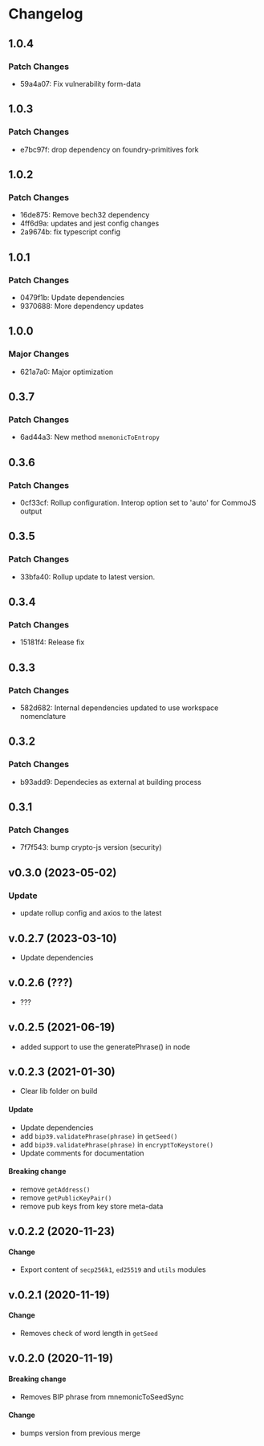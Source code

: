 # Changelog

## 1.0.4

### Patch Changes

- 59a4a07: Fix vulnerability form-data

## 1.0.3

### Patch Changes

- e7bc97f: drop dependency on foundry-primitives fork

## 1.0.2

### Patch Changes

- 16de875: Remove bech32 dependency
- 4ff6d9a: updates and jest config changes
- 2a9674b: fix typescript config

## 1.0.1

### Patch Changes

- 0479f1b: Update dependencies
- 9370688: More dependency updates

## 1.0.0

### Major Changes

- 621a7a0: Major optimization

## 0.3.7

### Patch Changes

- 6ad44a3: New method `mnemonicToEntropy`

## 0.3.6

### Patch Changes

- 0cf33cf: Rollup configuration. Interop option set to 'auto' for CommoJS output

## 0.3.5

### Patch Changes

- 33bfa40: Rollup update to latest version.

## 0.3.4

### Patch Changes

- 15181f4: Release fix

## 0.3.3

### Patch Changes

- 582d682: Internal dependencies updated to use workspace nomenclature

## 0.3.2

### Patch Changes

- b93add9: Dependecies as external at building process

## 0.3.1

### Patch Changes

- 7f7f543: bump crypto-js version (security)

## v0.3.0 (2023-05-02)

### Update

- update rollup config and axios to the latest

## v.0.2.7 (2023-03-10)

- Update dependencies

## v.0.2.6 (???)

- ???

## v.0.2.5 (2021-06-19)

- added support to use the generatePhrase() in node

## v.0.2.3 (2021-01-30)

- Clear lib folder on build

#### Update

- Update dependencies
- add `bip39.validatePhrase(phrase)` in `getSeed()`
- add `bip39.validatePhrase(phrase)` in `encryptToKeystore()`
- Update comments for documentation

#### Breaking change

- remove `getAddress()`
- remove `getPublicKeyPair()`
- remove pub keys from key store meta-data

## v.0.2.2 (2020-11-23)

#### Change

- Export content of `secp256k1`, `ed25519` and `utils` modules

## v.0.2.1 (2020-11-19)

#### Change

- Removes check of word length in `getSeed`

## v.0.2.0 (2020-11-19)

#### Breaking change

- Removes BIP phrase from mnemonicToSeedSync

#### Change

- bumps version from previous merge
